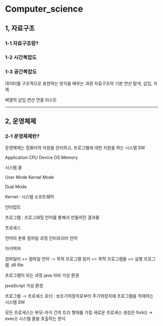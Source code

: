 # Computer_science
## 1, 자료구조
### 1-1 자료구조랑?
### 1-2 시간복잡도
### 1-3 공간복잡도
데이터를 구조적으로 표현하는 방식을 배우는 과정
자료구조의 기본 연산
탐색,
삽입,
삭제

배열의 삽입 연산
연결 리스트


---
## 2, 운영체제
### 2-1 운영체제란?
운영체제는 컴퓨터의 자원을 관리하고, 프로그램에 대한 지원을 하는 시스템 SW

Application
CPU
Device
OS
Memory

시스템 콜

User Mode
Kernel Mode

Dual Mode

Kernel : 시스템 소프트웨어

인터럽트

프로그램 : 프로그래밍 언어를 통해서 만들어진 결과물

프로세스

언어의 분류
컴파일 과정
인터프리터 언어

아키텍쳐

컴파일러 
=> 컴파일 언어 -> 목적 프로그램
링커
=> 목적 프로그램들 => 실행 프로그램
.dll file

프로그램이 되는 과정
java
자바 가상 환경

javaScript
가상 환경


프로그램 -> 프로세스
로더 : 보조기억장치로부터 주기억장치에 프로그램을 적재하는 시스템 SW

모든 프로세스는 부모-자식 간의 트리 형태를 가짐
새로운 프로세스 생성은 fork() -> exec() 시스템 콜을 호출하는 방식


